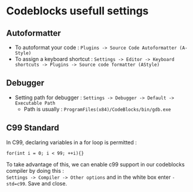 # Codeblocks usefull settings

## Autoformatter

+ To autoformat your code : ```Plugins -> Source Code Autoformatter (A-Style)```
+ To assign a keyboard shortcut : ```Settings -> Editor -> Keyboard shortcuts -> Plugins -> Source code formatter (AStyle)```

## Debugger

+ Setting path for debugger : ```Settings -> Debugger -> Default -> Executable Path```
	* Path is usually : ```ProgramFiles(x84)/CodeBlocks/bin/gdb.exe```

## C99 Standard

In C99, declaring variables in a for loop is permitted :  

```for(int i = 0; i < 99; ++i){}```  

To take advantage of this, we can enable c99 support in our codeblocks compiler by doing this :  
```Settings -> Compiler -> Other options``` and in the white box enter ```-std=c99```. Save and close.
